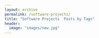 ```yaml
---
layout: archive
permalink: /software-projects/
title: "Software Projects  Posts by Tags"
header:
  image: "images/new.jpg"
---
```

